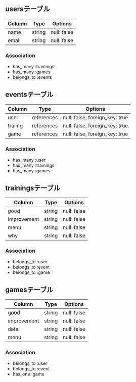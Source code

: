 ## usersテーブル

| Column | Type       | Options                        |
| ------ | ---------- | ------------------------------ |
| name   | string     | null: false                    |
| email  | string     | null: false                    |

### Association

- has_many :trainings
- has_many :games
- belongs_to :events  [](現在のところはルーム機能実装時に多対多になる)


## eventsテーブル
| Column | Type            | Options                        |
| ------ | --------------- | ------------------------------ |
| user   | references      | null: false, foreign_key: true |
| traiing| references      | null: false, foreign_key: true |
| game   | references      | null: false, foreign_key: true |

### Association

- has_many :user  [](現在のところはルーム機能実装時に多対多になる)
- has_many :trainings
- has_many :games

## trainingsテーブル
| Column     | Type            | Options                        |
| ---------- | --------------- | ------------------------------ |
| good       | string          | null: false                    |
| improvement| string          | null: false                    |
| menu       | string          | null: false                    |
| why        | string          | null: false                    |

### Association

- belongs_to :user
- belongs_to :event
- belongs_to :game

## gamesテーブル
| Column      | Type            | Options                        |
| ----------- | --------------- | ------------------------------ |
| good        | string          | null: false                    |
| improvement | string          | null: false                    |
| data        | string          | null: false                    |
| menu        | string          | null: false                    | []( menuはtrainingのを使用予定 )

### Association

- belongs_to :user
- belongs_to :event
- has_one    :game  []( menuはtrainingのを使用予定 )

[]( 現状のREADMEなのでgamesの設計が終わったら追加する )
